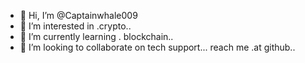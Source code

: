 - 👋 Hi, I’m @Captainwhale009
- 👀 I’m interested in .crypto..
- 🌱 I’m currently learning . blockchain..
- 💞️ I’m looking to collaborate on tech support...
   reach me .at github..

<!---
Captainwhale009/Captainwhale009 is a ✨ special ✨ repository because its `README.md` (this file) appears on your GitHub profile.
You can click the Preview link to take a look at your changes.
--->

